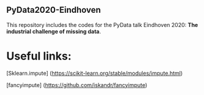 ## PyData2020-Eindhoven
This repository includes the codes for the PyData talk Eindhoven 2020: **The industrial challenge of missing data**.

# Useful links:

[Sklearn.impute] (https://scikit-learn.org/stable/modules/impute.html) 

[fancyimpute] (https://github.com/iskandr/fancyimpute)
